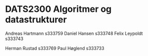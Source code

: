 # DATS2300 Algoritmer og datastrukturer
Andreas Hartmann s333759 
Daniel Hansen s333748
Felix Leypoldt s333743

Herman Rustad s333769
Paul Høglend s333733
